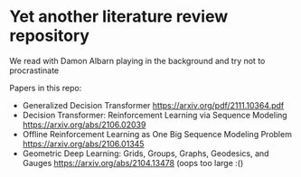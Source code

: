 # Yet another literature review repository
We read with Damon Albarn playing in the background and try not to procrastinate

Papers in this repo:
- Generalized Decision Transformer https://arxiv.org/pdf/2111.10364.pdf
- Decision Transformer: Reinforcement Learning via Sequence Modeling https://arxiv.org/abs/2106.02039
- Offline Reinforcement Learning as One Big Sequence Modeling Problem https://arxiv.org/abs/2106.01345
- Geometric Deep Learning: Grids, Groups, Graphs, Geodesics, and Gauges https://arxiv.org/abs/2104.13478 (oops too large :()
